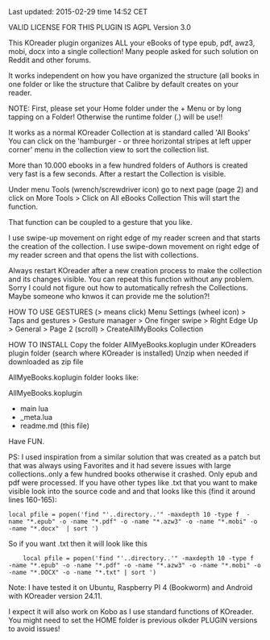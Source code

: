 Last updated: 2015-02-29 time 14:52 CET


VALID LICENSE FOR THIS PLUGIN IS AGPL Version 3.0

This KOreader plugin organizes ALL your eBooks of type epub, pdf, awz3, mobi, docx into a single collection!
Many people asked for such solution on Reddit and other forums.

It works independent on how you have organized the structure (all books in one folder or like the structure that Calibre by default creates on your reader.

NOTE: First, please set your Home folder under the + Menu or by long tapping on a Folder!  Otherwise the runtime folder (.) will be use!! 

It works as a normal KOreader Collection at is standard called 'All Books'
You can click on the 'hamburger - or three horizontal stripes at left upper corner' menu in the collection view to sort the collection list.

More than 10.000 ebooks in a few hundred folders of Authors is created very fast is a few seconds. After a restart the Collection is visible.

Under menu Tools (wrench/screwdriver icon) go to next page (page 2) and click on More Tools > Click on All eBooks Collection
This will start the function.

That function can be coupled to a gesture that you like. 

I use swipe-up movement on right edge of my reader screen and that starts the creation of the collection. 
I use swipe-down movement on right edge of my reader screen and that opens the list with collections. 

Always restart KOreader after a new creation process to make the collection and its changes visible.
You can repeat this function without any problem.  
Sorry I could not figure out how to automatically refresh the Collections. Maybe someone who knwos it can provide me the solution?!

HOW TO USE GESTURES (> means click)
Menu Settings (wheel icon) > Taps and gestures > Gesture manager > One finger swipe > Right Edge Up > General > Page 2 (scroll) > CreateAllMyBooks Collection

HOW TO INSTALL
Copy the folder AllMyeBooks.koplugin  under KOreaders plugin folder (search where KOreader is installed)
Unzip when needed if downloaded as zip file 

AllMyeBooks.koplugin folder looks like:

AllMyeBooks.koplugin
 - main lua
 - _meta.lua
 - readme.md (this file)


Have FUN.

PS: I used inspiration from a similar solution that was created as a patch but that was always using Favorites and it had severe issues with large collections..only a few hundred books otherwise it crashed. Only epub and pdf were processed.
If you have other types like .txt that you want to make visible look into the source code and and that looks like this (find it around lines 160-165):

    local pfile = popen('find "'..directory..'" -maxdepth 10 -type f  -name "*.epub" -o -name "*.pdf" -o -name "*.azw3" -o -name "*.mobi" -o -name "*.docx"  | sort ')   
    
  So if you want .txt then it will look like this  
    
        local pfile = popen('find "'..directory..'" -maxdepth 10 -type f  -name "*.epub" -o -name "*.pdf" -o -name "*.azw3" -o -name "*.mobi" -o -name "*.DOCX" -o -name "*.txt" | sort ')   
        
Note: I have tested it on Ubuntu, Raspberry PI 4 (Bookworm) and Android with KOreader version 24.11. 

I expect it will also work on Kobo as I use standard functions of KOreader. You might need to set the HOME folder is previous olkder PLUGIN versions to avoid issues!




